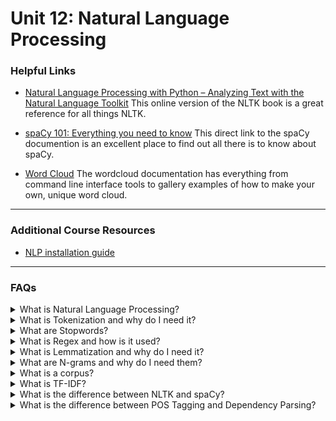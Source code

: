 # Unit 12: Natural Language Processing

### Helpful Links

* [Natural Language Processing with Python – Analyzing Text with the Natural Language Toolkit](https://www.nltk.org/book/) This online version of the NLTK book is a great reference for all things NLTK.

* [spaCy 101: Everything you need to know](https://spacy.io/usage/spacy-101) This direct link to the spaCy documention is an excellent place to find out all there is to know about spaCy.

* [Word Cloud](https://amueller.github.io/word_cloud/) The wordcloud documentation has everything from command line interface tools to gallery examples of how to make your own, unique word cloud.

---

### Additional Course Resources

* [NLP installation guide](nlp-env-install-guide.md)

---

### FAQs

<details>
<summary>What is Natural Language Processing?</summary><br>

Natural Language Processing (NLP) is the development of technology that works with translating human language components into something a computer can work with. NLP is at work anytime you interact with technology that responds to your language inputs. It can be thought of as processing human language into computer inputs.

Examples include:
* Spell Checker.

* Talking to Alexa, Siri or Google Assistant.

* Voice to text on mobile devices.

Computer speak is very specific; its unambigous, literal, methodical and mathematical. Human language is quite the opposite * Words can share multiple meanings when used in different contexts, despite being spelled the same or sounding the same.

When translating words between languages, direct word for word translation will often sound nonsensical because the order of the words and cultural sayings vary. Even different dialects of the same language can have words or sayings that mean different things depending on your geography.

NLP allows a joining of computer speak with human speak to develop intricate tech that can understand language.

</details>
<details>
<summary>What is Tokenization and why do I need it?</summary><br>

Probably the most basic level of NLP is breaking apart language into smaller chunks. This could be breaking apart a sentence into words, an article into sentences or a book into phrases. This process is called tokenization and it can be thought of as simply stripping down a string using a delimiter as you would in Python using `.split()`.

<blockquote>
<details><summary>Word Tokenization</summary><Br>

In the following example we'll use `.split()` and the a space delimiter to tokenize our sentence:

![Mando](Images/Mando_split.PNG)

This method works ok, but NLP can become much trickier than breaking down a sentence on a single delimiter. You might need to write code that breaks down an entire text into whole phrases on multiple delimiters. Because of this, we can use the Natural Language ToolKit (NLTK) platform to perform our tokenizing. NLTK provides libraries and tools that help with NLP tasks such as text processing. Let's tokenize the same sentence using NLTK's tokenizer, `word_tokenizer()`:

![Mando1](Images/Mando_tokens.PNG)

This method allows us to separate out the puncuation in addition to the words and can be combined with regex to be even more detailed. It is a more concise delivery of the intended outcome.
</details>
<details><summary>Sentence Tokenization</summary><br>

In NLP words are not the only items tokenized. In the following example we'll tokenize a short text into sentences. First we use `.split()` and the period delimiter:

![Mando3](Images/Mando_sent_split.PNG)

This works ok, but we get more concise results using NLTK's `sent_tokenizer()`:

![Mando4](Images/Mando_sent_tokens.PNG)

</details>
</blockquote><br>
</details>

<details>
<summary>What are Stopwords?</summary><br>

Stopwords are considered words that hold no relevance to the outcome. In the English language words like, _is_, _the_, and  _it_ are considered extraneous. They are words that are used in proper grammar but they hold no bearing on the meaning of the sentence. As part of preprocessing or cleaning data for NLP, its important to remove these words so that unnecessary bias doesn't weigh our model down. NLTK has built-in lists of stopwords in multiple languages and provides methods for extracting these words simply.
<blockquote>
<details><summary>Examples of Stopwords:</summary><br>

We can view the built-in list of English stopwords like this:

![stopwords_english](Images/stopwords_english.PNG)

Similarly, you can invoke other languages. For example, here we look at French stopwords:

![stopwords_french](Images/stopwords_french.PNG)
</details>
<details><summary>Usage:</summary><br>

Once we have our stopwords we can remove them using a for loop. First we store our stopwords in a variable:

```python
sw = set(stopwords.words('english'))
```
We can then run a for loop with this list to remove the stopwords:

![mando_stopwords](Images/Mando_sw.PNG)

</details>
<details><summary>Custom Stopwords:</summary><br>

In certain cases we may have additional words we need to remove. Let's suppose that the words `yoda` and `mandalorian` are not necessary for our NLP work and we wish to add them to our stopwords. We can add these words to our stopwords list as follows:

```python
sw = set(stopwords.words('english'))
updated_sw = sw.union({'yoda', 'mandalorian'})
```
We can then run a for loop with this new list to remove the stopwords which now include `yoda` and `mandalorian`. As you can see in our output, this was successful:

![mando_stopwords](Images/Mando_new_sw.PNG)
</details>
</blockquote><br>
</details>

<details>
<summary>What is Regex and how is it used?</summary><br>

<blockquote>
<details>
<summary>What it is:</summary><br>

Regex stands for *regular expression* and it allows us to search for text using very specific patterns. It can be intimidating at first glance, but it's well worth the little study and persistance required to conquer it, especially in cases of NLP usage. Consider using the find and replace option in your Word processor * it works great for finding specific text, but what if your query is more complex?  Perhaps you are looking for someone's name, and you can only remember that the last name ends with *b*. Regex lets you find that!

</details>

<details>
<summary>How it's used:</summary><br>

Before we tokenize, we apply regex. This gives us clean token data. Let's apply regex to our mando sentence: *The Mandalorian has rescued baby Yoda. I do not care if he is not the real Yoda. I am still calling him that.*

First we import the `re` python module, and compile with the pattern we are searching for. In this case we are searching for any character that is not a letter. The `^` symbol indicates *not*. `A-Z` and `a-z` indicate any upper or lower case letter, and the empty `space` at the end indicates a `space`. When we compile using `^A-Za-Z `, we are looking for any character that is not an upper or lower case letter, or a space. We then use `.sub` to substitute something new in the place of any matches. In the example below we are substituting `''` for any matches, which results in the deletion of that character:

<img src='Images/mando_regex1.PNG' width=700>

Then we can tokenize our sentence, leaving us with clean token data that has no non-alphanumeric characters:

<img src='Images/mando_regex2.PNG' width=600>

</details>

<details>
<summary>How to learn more:</summary><br>

Here are some great resources to get you started:

* For a gentle introduction from Python click [here.](https://docs.python.org/3/howto/regex.html#regex-howto)

* For an intro with practice prompts, try [this *Google for Education* module.](https://developers.google.com/edu/python/regular-expressions)

* For a quick glance cheat sheet click [here.](https://www.debuggex.com/cheatsheet/regex/python)

* For hands-on practice click [here](http://play.inginf.units.it/#/) or [here.](https://www.hackerrank.com/domains/regex)

</details>
</blockquote><br>

</details>

<details>
<summary>What is Lemmatization and why do I need it?</summary><br>

Lemmatization is the process of decomposing a word to its root, for example the lemmatized word *busiest* would be *busy*. NLTK provides in-built functionality for this process. The default for this function is to convert plural nouns to singular, but verbs and adjectives can also be converted. To use the function, we import the module and instantiate the object as follows:

```python
from nltk.stem import WordNetLemmatizer
lemmatizer = WordNetLemmatizer()
```

We can then call on the function by using the method `.lemmatize()`. In the following example we will lemmatize the sentence:  *'Of all babies in the many worlds in all the galaxies that make our universe, baby yoda rules all hearts as cutest'*. The tokenized form of this sentence is as follows:
```python
['babies',
 'many',
 'worlds',
 'galaxies',
 'make',
 'universe',
 ',',
 'baby',
 'yoda',
 'rules',
 'hearts',
 'cutest']
```
To properly lemmatize the `baby_Yoda` object:

```python
from nltk.stem import WordNetLemmatizer
lemmatizer = WordNetLemmatizer()

result = []
for word in baby_Yoda:
    word = lemmatizer.lemmatize(word)
    result.append(word)
```
You can see in the following image, that compared to the original output, the new output has converted all plural words to singular:

<img src = 'Images/lemmatize_baby_Yoda.png' width = 400>

A more concise way to generate this new list is with a list comprehension. The results are the same:

```python
from nltk.stem import WordNetLemmatizer
lemmatizer = WordNetLemmatizer()

result = [lemmatizer.lemmatize(word) for word in new_babyYoda]
```
</details>

<details>
<summary>What are N-grams and why do I need them?</summary><br>

<blockquote>
<details>
<summary>What they are:</summary><br>

Ngrams are word groupings that are grouped by **N** number of words. For example, let's use our original mando sentence: *The mandalorian has rescued baby Yoda.* If we grouped this sentence into bigrams (groups of 2 words), the division would be:

*The mandalorian*,<br>
*mandalorian has*,<br>
*has rescued*,<br>
*rescued baby*,<br>
*baby Yoda.*<br>
</details>
<details>
<summary>How to find them programmatically:</summary><br>

To get the ngram count of a text using NLTK, we must first tokenize our text using `word_tokenizer`:

Input:
```python
from nltk.tokenize import word_tokenize

mando = 'The mandalorian has rescued baby Yoda.'
mando = word_tokenize(mando)
print(mando)
```

Output:
```python
['The', 'mandalorian', 'has', 'rescued', 'baby', 'Yoda', '.']
```

We can then use NLTK to work with ngrams as follows:

Input:
```python
from nltk.util import ngrams
from collections import Counter

Counter(ngrams(mando, n=2))
```
Output:
```python
Counter({('The', 'mandalorian'): 1,
         ('mandalorian', 'has'): 1,
         ('has', 'rescued'): 1,
         ('rescued', 'baby'): 1,
         ('baby', 'Yoda'): 1,
         ('Yoda', '.'): 1})
```

The output is a dictionary of values that hold our two word combinations and the number of times those two words appear together.
</details>
<details>
<summary>Why they're important:</summary><br>

Ngrams help computers to understand the context of language. As humans, we can break apart a sentence quickly to grasp the meaning behind it. For an example, let's use the following sentence: *Let's hammer out the details of our trip*. The bigrams for the sentence are:

*Let's hammer*,<br>
*hammer out*,<br>
*out the*<br>
*the details*,<br>
*details of*,<br>
*of our*<br>
*our trip.*<br>

By using the words before and after other words, the computer gains a better understanding of context. The word *hammer* in this instance has bigrams of *Let's hammer* and *hammer out*. The words *Let's* and *out* gives context that *hammer* in this instance is being used as a verb.

If instead our sentence were *I need the hammer*, then having the word *the* preceding the word *hammer* will give the context that hammer in this case is a noun, thus an entirely different context.

</details>
</blockquote><br>

</details>

<details>
<summary>What is a corpus?</summary><br>

A corpus is a collection of writings, typically involving NLP. It can be thought of as a dataset that is specific to NLP tasks. Corpora are vital for NLP, because effective NLP requires large quantities of text based data that include as many words as possible. The larger the corpus (dataset), the more likely low frequency words are to be included in the text.

There are numerous well known corpora used in NLP, some are general for language based applications, and some are more specialized for task specific applications. For example, when working on sentiment analysis projects, you could use the IMDB Reviews or Yelp Reviews corpora.

For more info on corpora, how they work in NLP and where you can find corpora to use in your own projects click [here.](https://devopedia.org/text-corpus-for-nlp)

</details>

<details>
<summary>What is TF-IDF?</summary><br>

Term Frequency * Inverse Document Frequency, or TF-IDF for short, measures the relevance of a word in the document. It is calculated by combining the Term Frequency (TF) and the Inverse Document Frequency (IDF) to get a weighted value.

Term frequency (TF) is the count of the word in a document of the corpus. Inverse document frequency (IDF) is the number of documents the word appears in throughout the corpus. An increase in TF will make the TF-IDF score go higher, because the more often a word is counted, it can be considered to be more relevant. An increase in IDF will make the TF-IDF score go lower, because the more often a word appears throughout all the documents, it is considered more common and irrevelant.

The calculated value of TF-IDF is a number from 0 to 1. When the score approaches 0, the word is considered more common. When the score approaches 1, the word is considered more unique (relevant).
<blockquote>

For example:

If the word *Yoda* appears 500 times in my 10,000 word document then the TF is high:  `500 / 10,000 = 0.05`.

If I have 10,000 documents and *Yoda* only appears in 10 of them, then IDF is low: `LOG(10,000 / 10) = 3`

In this example, the TF-IDF is: `0.05 / 3 = 0.0167`.

This is most certainly a number approaching 0, and would imply a unique, or relevant word. In this example, because *Yoda* appears frequently throughout the document, but not frequently throughout the set of documents, the TF-IDF is high.

</blockquote><br>
</details>

<details>
<summary>What is the difference between NLTK and spaCy?</summary><br>

The primary difference between NLTK and spaCy is that NLTK uses a rule-based approach and spaCy uses a statistical-based approach.

With a rule-based approach, the model deterministically draws conclusions from the text using the rules of the selected language. With NLTK, the word *sick* is negative based on rules that dictate that relationship. With a statistical approach, machine learning can be used to make decisions using the context of the text. SpaCy might notice that the word *sick* is used in a context that implies a positive relationship, for example *That steak was grilled to perfection! It was sick!*

Additionally, NLTK was built with research and education in mind. It's a great resource for exploring your text data and conducting analyses, however all data is represented as strings which can make it more difficult to work with on a larger scale. SpaCy was built with production performance in mind and tends to be faster thank NLTK. All data with SpaCy is represented as objects and more task based functionality is provided.

</details>
<details>
<summary>What is the difference between POS Tagging and Dependency Parsing?</summary><br>

Part of speech tagging (POS tagging) is the process of labeling each word or token in a sentence as its part of speech (noun, verb, adjective), while dependency parsing takes those words and determines the relationships between each. Dependency parsing is the step that comes after POS tagging.

If we were to POS tag and depedency parse the following sentence:
`'The mandalorian has saved baby Yoda'`, the results would look like:
<img src='Images/mando_dependencies.PNG' width = 900>

</details>
